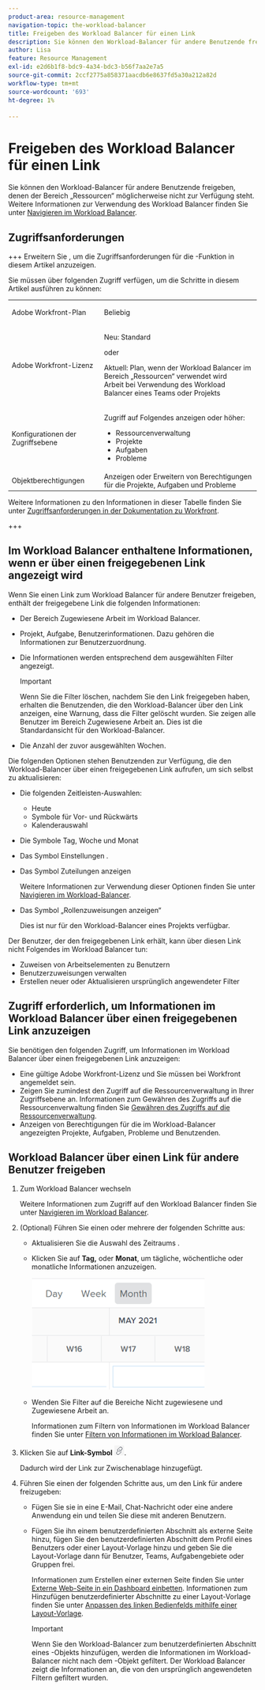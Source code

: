 ```yaml
---
product-area: resource-management
navigation-topic: the-workload-balancer
title: Freigeben des Workload Balancer für einen Link
description: Sie können den Workload-Balancer für andere Benutzende freigeben, denen der Bereich „Ressourcen“ möglicherweise nicht zur Verfügung steht. Weitere Informationen zur Verwendung des Workload-Balancer finden Sie unter Navigieren im Workload-Balancer .
author: Lisa
feature: Resource Management
exl-id: e2d6b1f8-bdc9-4a34-bdc3-b56f7aa2e7a5
source-git-commit: 2ccf2775a858371aacdb6e8637fd5a30a212a82d
workflow-type: tm+mt
source-wordcount: '693'
ht-degree: 1%

---
```


# Freigeben des Workload Balancer für einen Link

Sie können den Workload-Balancer für andere Benutzende freigeben, denen der Bereich „Ressourcen“ möglicherweise nicht zur Verfügung steht. Weitere Informationen zur Verwendung des Workload Balancer finden Sie unter [Navigieren im Workload Balancer](../../resource-mgmt/workload-balancer/navigate-the-workload-balancer.md).

## Zugriffsanforderungen

+++ Erweitern Sie , um die Zugriffsanforderungen für die -Funktion in diesem Artikel anzuzeigen.

Sie müssen über folgenden Zugriff verfügen, um die Schritte in diesem Artikel ausführen zu können:

<table style="table-layout:auto"> 
 <col> 
 <col> 
 <tbody> 
  <tr> 
   <td role="rowheader">Adobe Workfront-Plan</td> 
   <td> <p>Beliebig </p> </td> 
  </tr> 
  <tr> 
   <td role="rowheader">Adobe Workfront-Lizenz</td> 
   <td><p>Neu: Standard</p>
       <p>oder</p>
       <p>Aktuell: Plan, wenn der Workload Balancer im Bereich „Ressourcen“ verwendet wird</br>
       Arbeit bei Verwendung des Workload Balancer eines Teams oder Projekts</p></td>
  </tr>
  <tr> 
   <td role="rowheader">Konfigurationen der Zugriffsebene</td> 
   <td> <p>Zugriff auf Folgendes anzeigen oder höher:</p> 
    <ul> 
     <li>Ressourcenverwaltung</li> 
     <li>Projekte</li> 
     <li>Aufgaben</li> 
     <li>Probleme</li> 
    </ul>
   </td> 
  </tr> 
  <tr> 
   <td role="rowheader">Objektberechtigungen</td> 
   <td>Anzeigen oder Erweitern von Berechtigungen für die Projekte, Aufgaben und Probleme</td> 
  </tr> 
 </tbody> 
</table>

Weitere Informationen zu den Informationen in dieser Tabelle finden Sie unter [Zugriffsanforderungen in der Dokumentation zu Workfront](/help/quicksilver/administration-and-setup/add-users/access-levels-and-object-permissions/access-level-requirements-in-documentation.md).

+++

## Im Workload Balancer enthaltene Informationen, wenn er über einen freigegebenen Link angezeigt wird

Wenn Sie einen Link zum Workload Balancer für andere Benutzer freigeben, enthält der freigegebene Link die folgenden Informationen:

* Der Bereich Zugewiesene Arbeit im Workload Balancer.
* Projekt, Aufgabe, Benutzerinformationen. Dazu gehören die Informationen zur Benutzerzuordnung.
* Die Informationen werden entsprechend dem ausgewählten Filter angezeigt.

  >[!IMPORTANT]
  >
  >Wenn Sie die Filter löschen, nachdem Sie den Link freigegeben haben, erhalten die Benutzenden, die den Workload-Balancer über den Link anzeigen, eine Warnung, dass die Filter gelöscht wurden. Sie zeigen alle Benutzer im Bereich Zugewiesene Arbeit an. Dies ist die Standardansicht für den Workload-Balancer.

* Die Anzahl der zuvor ausgewählten Wochen.

Die folgenden Optionen stehen Benutzenden zur Verfügung, die den Workload-Balancer über einen freigegebenen Link aufrufen, um sich selbst zu aktualisieren:

* Die folgenden Zeitleisten-Auswahlen:

   * Heute
   * Symbole für Vor- und Rückwärts
   * Kalenderauswahl

* Die Symbole Tag, Woche und Monat
* Das Symbol Einstellungen .
* Das Symbol Zuteilungen anzeigen

  Weitere Informationen zur Verwendung dieser Optionen finden Sie unter [Navigieren im Workload-Balancer](../../resource-mgmt/workload-balancer/navigate-the-workload-balancer.md).

* Das Symbol „Rollenzuweisungen anzeigen“

  Dies ist nur für den Workload-Balancer eines Projekts verfügbar.

Der Benutzer, der den freigegebenen Link erhält, kann über diesen Link nicht Folgendes im Workload Balancer tun:

* Zuweisen von Arbeitselementen zu Benutzern
* Benutzerzuweisungen verwalten
* Erstellen neuer oder Aktualisieren ursprünglich angewendeter Filter

## Zugriff erforderlich, um Informationen im Workload Balancer über einen freigegebenen Link anzuzeigen

Sie benötigen den folgenden Zugriff, um Informationen im Workload Balancer über einen freigegebenen Link anzuzeigen:

* Eine gültige Adobe Workfront-Lizenz und Sie müssen bei Workfront angemeldet sein.
* Zeigen Sie zumindest den Zugriff auf die Ressourcenverwaltung in Ihrer Zugriffsebene an. Informationen zum Gewähren des Zugriffs auf die Ressourcenverwaltung finden Sie [Gewähren des Zugriffs auf die Ressourcenverwaltung](../../administration-and-setup/add-users/configure-and-grant-access/grant-access-resource-management.md).
* Anzeigen von Berechtigungen für die im Workload-Balancer angezeigten Projekte, Aufgaben, Probleme und Benutzenden.

## Workload Balancer über einen Link für andere Benutzer freigeben

1. Zum Workload Balancer wechseln

   Weitere Informationen zum Zugriff auf den Workload Balancer finden Sie unter [Navigieren im Workload Balancer](../../resource-mgmt/workload-balancer/navigate-the-workload-balancer.md).

1. (Optional) Führen Sie einen oder mehrere der folgenden Schritte aus:

   * Aktualisieren Sie die Auswahl des Zeitraums .
   * Klicken Sie auf **Tag,** oder **Monat**, um tägliche, wöchentliche oder monatliche Informationen anzuzeigen.

     ![](assets/month-icon-on-toolbar-selected-wb-350x226.png)

   * Wenden Sie Filter auf die Bereiche Nicht zugewiesene und Zugewiesene Arbeit an.

     Informationen zum Filtern von Informationen im Workload Balancer finden Sie unter [Filtern von Informationen im Workload Balancer](../../resource-mgmt/workload-balancer/filter-information-workload-balancer.md).

1. Klicken Sie auf **Link-Symbol** ![](assets/wb-shearable-link-icon-small.png).

   Dadurch wird der Link zur Zwischenablage hinzugefügt.

1. Führen Sie einen der folgenden Schritte aus, um den Link für andere freizugeben:

   * Fügen Sie sie in eine E-Mail, Chat-Nachricht oder eine andere Anwendung ein und teilen Sie diese mit anderen Benutzern.
   * Fügen Sie ihn einem benutzerdefinierten Abschnitt als externe Seite hinzu, fügen Sie den benutzerdefinierten Abschnitt dem Profil eines Benutzers oder einer Layout-Vorlage hinzu und geben Sie die Layout-Vorlage dann für Benutzer, Teams, Aufgabengebiete oder Gruppen frei.

     Informationen zum Erstellen einer externen Seite finden Sie unter [Externe Web-Seite in ein Dashboard einbetten](../../reports-and-dashboards/dashboards/creating-and-managing-dashboards/embed-external-web-page-dashboard.md). Informationen zum Hinzufügen benutzerdefinierter Abschnitte zu einer Layout-Vorlage finden Sie unter [Anpassen des linken Bedienfelds mithilfe einer Layout-Vorlage](../../administration-and-setup/customize-workfront/use-layout-templates/customize-left-panel.md).

     >[!IMPORTANT]
     >
     >Wenn Sie den Workload-Balancer zum benutzerdefinierten Abschnitt eines -Objekts hinzufügen, werden die Informationen im Workload-Balancer nicht nach dem -Objekt gefiltert. Der Workload Balancer zeigt die Informationen an, die von den ursprünglich angewendeten Filtern gefiltert wurden.
